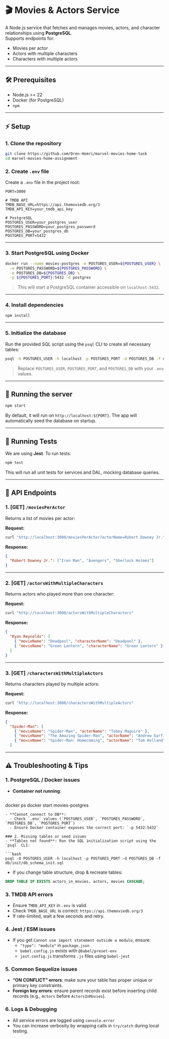 # 🎬 Movies & Actors Service

A Node.js service that fetches and manages movies, actors, and character relationships using **PostgreSQL**.  
Supports endpoints for:
- Movies per actor
- Actors with multiple characters
- Characters with multiple actors

---

## 🛠 Prerequisites

- Node.js >= 22  
- Docker (for PostgreSQL)  
- `npm`  

---

## ⚡ Setup

### 1. Clone the repository

```bash
git clone https://github.com/Oren-Homri/marvel-movies-home-task
cd marvel-movies-home-assignment
```

### 2. Create `.env` file

Create a `.env` file in the project root:

```env
PORT=3000

# TMDB API
TMDB_BASE_URL=https://api.themoviedb.org/3
TMDB_API_KEY=your_tmdb_api_key

# PostgreSQL
POSTGRES_USER=your_postgres_user
POSTGRES_PASSWORD=your_postgres_password
POSTGRES_DB=your_postgres_db
POSTGRES_PORT=5432
```

---

### 3. Start PostgreSQL using Docker

```bash
docker run --name movies-postgres -e POSTGRES_USER=${POSTGRES_USER} \
  -e POSTGRES_PASSWORD=${POSTGRES_PASSWORD} \
  -e POSTGRES_DB=${POSTGRES_DB} \
  -p ${POSTGRES_PORT}:5432 -d postgres
```

> This will start a PostgreSQL container accessible on `localhost:5432`.

---

### 4. Install dependencies

```bash
npm install
```

---

### 5. Initialize the database

Run the provided SQL script using the `psql` CLI to create all necessary tables:

```bash
psql -U POSTGRES_USER -h localhost -p POSTGRES_PORT -d POSTGRES_DB -f db/init/db_schema_init.sql
```

> Replace `POSTGRES_USER`, `POSTGRES_PORT`, and `POSTGRES_DB` with your `.env` values.

---

## 🚀 Running the server

```bash
npm start
```

By default, it will run on `http://localhost:${PORT}`. The app will automatically seed the database on startup.

---

## 🧪 Running Tests

We are using **Jest**. To run tests:

```bash
npm test
```

This will run all unit tests for services and DAL, mocking database queries.

---

## 📡 API Endpoints

### 1. [GET] `/moviesPerActor`

Returns a list of movies per actor:

**Request:**

```bash
curl "http://localhost:3000/moviesPerActor?actorName=Robert Downey Jr."
```

**Response:**

```json
{
  "Robert Downey Jr.": ["Iron Man", "Avengers", "Sherlock Holmes"]
}
```

---

### 2. [GET] `/actorsWithMultipleCharacters`

Returns actors who played more than one character:

**Request:**

```bash
curl "http://localhost:3000/actorsWithMultipleCharacters"
```

**Response:**

```json
{
  "Ryan Reynolds": [
    { "movieName": "Deadpool", "characterName": "Deadpool" },
    { "movieName": "Green Lantern", "characterName": "Green Lantern" }
  ]
}
```

---

### 3. [GET] `/charactersWithMultipleActors`

Returns characters played by multiple actors:

**Request:**

```bash
curl "http://localhost:3000/charactersWithMultipleActors"
```

**Response:**

```json
{
  "Spider-Man": [
    { "movieName": "Spider-Man", "actorName": "Tobey Maguire" },
    { "movieName": "The Amazing Spider-Man", "actorName": "Andrew Garfield" },
    { "movieName": "Spider-Man: Homecoming", "actorName": "Tom Holland" }
  ]
```

---

## ⚠️ Troubleshooting & Tips

### 1. PostgreSQL / Docker issues
- **Container not running**:  
  ```bash
docker ps
docker start movies-postgres
```  
- **Cannot connect to DB**:  
  - Check `.env` values (`POSTGRES_USER`, `POSTGRES_PASSWORD`, `POSTGRES_DB`, `POSTGRES_PORT`)  
  - Ensure Docker container exposes the correct port: `-p 5432:5432`  

### 2. Missing tables or seed issues
- **Tables not found**: Run the SQL initialization script using the `psql` CLI:

```bash
psql -U POSTGRES_USER -h localhost -p POSTGRES_PORT -d POSTGRES_DB -f db/init/db_schema_init.sql
```

- If you change table structure, drop & recreate tables:

```sql
DROP TABLE IF EXISTS actors_in_movies, actors, movies CASCADE;
```

### 3. TMDB API errors
- Ensure `TMDB_API_KEY` in `.env` is valid.  
- Check `TMDB_BASE_URL` is correct: `https://api.themoviedb.org/3`  
- If rate-limited, wait a few seconds and retry.

### 4. Jest / ESM issues
- If you get `Cannot use import statement outside a module`, ensure:
  - `"type": "module"` in `package.json`  
  - `babel.config.js` exists with `@babel/preset-env`  
  - `jest.config.js` transforms `.js` files using `babel-jest`  

### 5. Common Sequelize issues
- **“ON CONFLICT” errors**: make sure your table has proper unique or primary key constraints.  
- **Foreign key errors**: ensure parent records exist before inserting child records (e.g., `Actors` before `ActorsInMovies`).  

### 6. Logs & Debugging
- All service errors are logged using `console.error`  
- You can increase verbosity by wrapping calls in `try/catch` during local testing.
